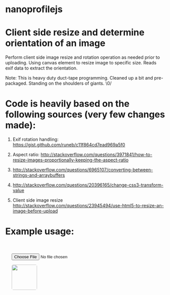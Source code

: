 # nanoprofilejs

# Client side resize and determine orientation of an image



 Perform client side image resize and rotation operation as needed prior to uploading. 
 Using canvas element to resize image to specific size.
 Reads exif data to extract the orientation.

 Note: This is heavy duty duct-tape programming.
       Cleaned up a bit and pre-packaged.
       Standing on the shoulders of giants. \0/
 
# Code is heavily based on the following sources (very few changes made):

 1) Exif rotation handling: 
    https://gist.github.com/runeb/c11f864cd7ead969a5f0
 
 2) Aspect ratio: 
    http://stackoverflow.com/questions/3971841/how-to-resize-images-proportionally-keeping-the-aspect-ratio
 
 3) http://stackoverflow.com/questions/6965107/converting-between-strings-and-arraybuffers
 
 4) http://stackoverflow.com/questions/20396165/change-css3-transform-value
 
 5) Client side image resize 
    http://stackoverflow.com/questions/23945494/use-html5-to-resize-an-image-before-upload


# Example usage:

  <!-- hidden fields used to post data on form submit -->
  <input type=hidden id="imageDataInput">
  <input type=hidden id="imageTransformInput">

<!-- image display / preview on upload/resize -->
  <div id="previewDiv" style="padding:20px;" />

<!-- the file upload control -->
  <input name = "imagefile[]" 
         type = "file" 
           id = "photoUpload" 
       accept = "image/*" 
     onChange = "new NanoProfile().uploadPhotos('photoUpload', 
                                  200, null, 'previewDiv', 
                                  completionCallback, 
                                  'imageDataInput', 
                                  'imageTransformInput')" />

<!-- Called on page load to set the preview from hidden field data 
      after it's been saved. -->
  <script>  
    $(function() {
      var imageData = document.getElementById('imageDataInput').value, 
      var imageXform = document.getElementById('imageTransformInput').value, 
  
      if (imageData)  
        new NanoProfile().appendPreview('previewDiv', 
                          200, 200, 200, imageData, imageXform, 
                          '5px'
                          )
    });
  </script>


<!-- To display the image anywhere else after its been saved (using rails) -->

<img style="border-radius:5px; 
            transform: <%= profile.profile_image_css_rotation %>;"  
            src="<%=profile.profile_image_data %>"
            width="80px"/>

